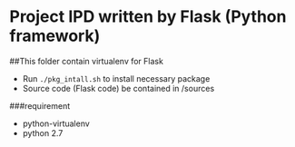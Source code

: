 # Project IPD written by Flask (Python framework)
##This folder contain virtualenv for Flask

- Run `./pkg_intall.sh` to install necessary package
- Source code (Flask code) be contained in /sources

###requirement
- python-virtualenv
- python 2.7
